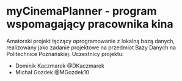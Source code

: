 # myCinemaPlanner - program wspomagający pracownika kina

Amatorski projekt łączący oprogramowanie z lokalną bazą danych, realizowany jako zadanie projektowe na przedmiot Bazy Danych na Politechnice Poznańskiej.
Uczestnicy projektu:  
- Dominik Kaczmarek @DKaczmarek
- Michał Gozdek @MGozdek10
